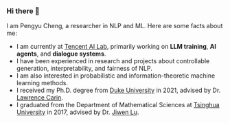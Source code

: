 ### Hi there 👋

I am Pengyu Cheng, a researcher in NLP and ML. Here are some facts about me:
- I am currently at [Tencent AI Lab](https://ai.tencent.com/ailab/en/index), primarily working on **LLM training**, **AI agents**, and **dialogue systems**.
- I have been experienced in research and projects about controllable generation, interpretability, and fairness of NLP.
- I am also interested in probabilistic and information-theoretic machine learning methods.
- I received my Ph.D. degree from [Duke University](https://ece.duke.edu/) in 2021, advised by Dr. [Lawrence Carin](http://people.ee.duke.edu/~lcarin/).
- I graduated from the Department of Mathematical Sciences at [Tsinghua University](https://www.math.tsinghua.edu.cn/) in 2017, advised by Dr. [Jiwen Lu](https://scholar.google.com/citations?user=TN8uDQoAAAAJ).

<!--
**Linear95/Linear95** is a ✨ _special_ ✨ repository because its `README.md` (this file) appears on your GitHub profile.

Here are some ideas to get you started:

- 🔭 I’m currently working on ...
- 🌱 I’m currently learning ...
- 👯 I’m looking to collaborate on ...
- 🤔 I’m looking for help with ...
- 💬 Ask me about ...
- 📫 How to reach me: ...
- 😄 Pronouns: ...
- ⚡ Fun fact: ...
-->
